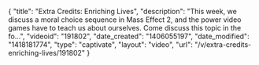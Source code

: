 {
    "title": "Extra Credits: Enriching Lives",
    "description": "This week, we discuss a moral choice sequence in Mass Effect 2, and the power video games have to teach us about ourselves. Come discuss this topic in the fo...",
    "videoid": "191802",
    "date_created": "1406055197",
    "date_modified": "1418181774",
    "type": "captivate",
    "layout": "video",
    "url": "\/v\/extra-credits-enriching-lives\/191802"
}